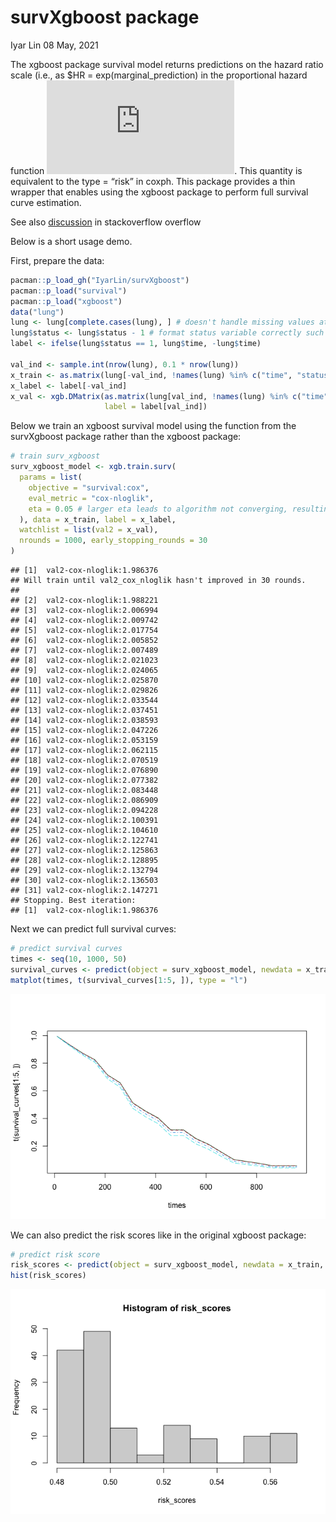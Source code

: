 survXgboost package
================
Iyar Lin
08 May, 2021

The xgboost package survival model returns predictions on the hazard
ratio scale (i.e., as $HR = exp(marginal\_prediction) in the
proportional hazard function
![h(t) = h0(t) \* HR](https://latex.codecogs.com/png.latex?h%28t%29%20%3D%20h0%28t%29%20%2A%20HR "h(t) = h0(t) * HR").
This quantity is equivalent to the type = “risk” in coxph. This package
provides a thin wrapper that enables using the xgboost package to
perform full survival curve estimation.

See also
[discussion](https://datascience.stackexchange.com/questions/65266/how-do-i-predict-survival-curves-using-xgboost)
in stackoverflow overflow

Below is a short usage demo.

First, prepare the data:

``` r
pacman::p_load_gh("IyarLin/survXgboost")
pacman::p_load("survival")
pacman::p_load("xgboost")
data("lung")
lung <- lung[complete.cases(lung), ] # doesn't handle missing values at the moment
lung$status <- lung$status - 1 # format status variable correctly such that 1 is event/death and 0 is censored/alive
label <- ifelse(lung$status == 1, lung$time, -lung$time)

val_ind <- sample.int(nrow(lung), 0.1 * nrow(lung))
x_train <- as.matrix(lung[-val_ind, !names(lung) %in% c("time", "status")])
x_label <- label[-val_ind]
x_val <- xgb.DMatrix(as.matrix(lung[val_ind, !names(lung) %in% c("time", "status")]),
                     label = label[val_ind])
```

Below we train an xgboost survival model using the function from the
survXgboost package rather than the xgboost package:

``` r
# train surv_xgboost
surv_xgboost_model <- xgb.train.surv(
  params = list(
    objective = "survival:cox",
    eval_metric = "cox-nloglik",
    eta = 0.05 # larger eta leads to algorithm not converging, resulting in NaN predictions
  ), data = x_train, label = x_label,
  watchlist = list(val2 = x_val),
  nrounds = 1000, early_stopping_rounds = 30
)
```

    ## [1]  val2-cox-nloglik:1.986376 
    ## Will train until val2_cox_nloglik hasn't improved in 30 rounds.
    ## 
    ## [2]  val2-cox-nloglik:1.988221 
    ## [3]  val2-cox-nloglik:2.006994 
    ## [4]  val2-cox-nloglik:2.009742 
    ## [5]  val2-cox-nloglik:2.017754 
    ## [6]  val2-cox-nloglik:2.005852 
    ## [7]  val2-cox-nloglik:2.007489 
    ## [8]  val2-cox-nloglik:2.021023 
    ## [9]  val2-cox-nloglik:2.024065 
    ## [10] val2-cox-nloglik:2.025870 
    ## [11] val2-cox-nloglik:2.029826 
    ## [12] val2-cox-nloglik:2.033544 
    ## [13] val2-cox-nloglik:2.037451 
    ## [14] val2-cox-nloglik:2.038593 
    ## [15] val2-cox-nloglik:2.047226 
    ## [16] val2-cox-nloglik:2.053159 
    ## [17] val2-cox-nloglik:2.062115 
    ## [18] val2-cox-nloglik:2.070519 
    ## [19] val2-cox-nloglik:2.076890 
    ## [20] val2-cox-nloglik:2.077382 
    ## [21] val2-cox-nloglik:2.083448 
    ## [22] val2-cox-nloglik:2.086909 
    ## [23] val2-cox-nloglik:2.094228 
    ## [24] val2-cox-nloglik:2.100391 
    ## [25] val2-cox-nloglik:2.104610 
    ## [26] val2-cox-nloglik:2.122741 
    ## [27] val2-cox-nloglik:2.125863 
    ## [28] val2-cox-nloglik:2.128895 
    ## [29] val2-cox-nloglik:2.132794 
    ## [30] val2-cox-nloglik:2.136503 
    ## [31] val2-cox-nloglik:2.147271 
    ## Stopping. Best iteration:
    ## [1]  val2-cox-nloglik:1.986376

Next we can predict full survival curves:

``` r
# predict survival curves
times <- seq(10, 1000, 50)
survival_curves <- predict(object = surv_xgboost_model, newdata = x_train, type = "surv", times = times)
matplot(times, t(survival_curves[1:5, ]), type = "l")
```

![](README_files/figure-gfm/unnamed-chunk-3-1.png)<!-- -->

We can also predict the risk scores like in the original xgboost
package:

``` r
# predict risk score
risk_scores <- predict(object = surv_xgboost_model, newdata = x_train, type = "risk")
hist(risk_scores)
```

![](README_files/figure-gfm/unnamed-chunk-4-1.png)<!-- -->
